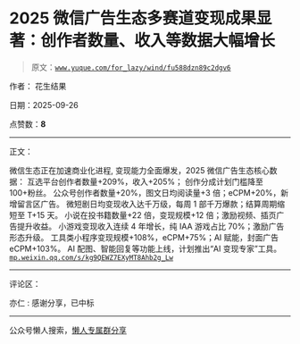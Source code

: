 # 2025 微信广告生态多赛道变现成果显著：创作者数量、收入等数据大幅增长

> 原文：[`www.yuque.com/for_lazy/wind/fu588dzn89c2dgv6`](https://www.yuque.com/for_lazy/wind/fu588dzn89c2dgv6)

作者： 花生结果

日期：2025-09-26

点赞数：**8**

* * *

正文：

微信生态正在加速商业化进程, 变现能力全面爆发，2025 微信广告生态核心数据： 互选平台创作者数量+209%，收入+205%；
创作分成计划门槛降至 100+粉丝。 公众号创作者数量+20%，图文日均阅读量+3 倍；eCPM+20%，新增留言区广告。
微短剧日均变现收入达千万级，每周 1 部千万爆款；结算周期缩短至 T+15 天。 小说在投书籍数量+22 倍，变现规模+12 倍；激励视频、插页广告提升收益。
小游戏变现收入连续 4 年增长，纯 IAA 游戏占比 70%；激励广告形态升级。
工具类小程序变现规模+108%，eCPM+75%；AI 赋能，封面广告 eCPM+103%。 AI 配图、智能回复等功能上线，计划推出“AI 变现专家”工具。 [`mp.weixin.qq.com/s/kg9QEWZ7EXyMT8Ahb2g_Lw`](https://mp.weixin.qq.com/s/kg9QEWZ7EXyMT8Ahb2g_Lw)

* * *

评论区：

亦仁 : 感谢分享，已中标

* * *

公众号懒人搜索，[懒人专属群分享](https://lazybook.fun/#/blog/group)